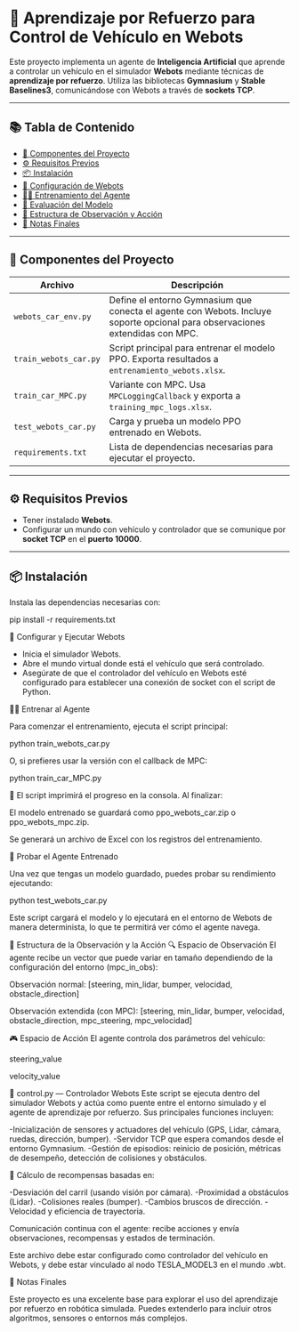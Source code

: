 # 🚗 Aprendizaje por Refuerzo para Control de Vehículo en Webots

Este proyecto implementa un agente de **Inteligencia Artificial** que aprende a controlar un vehículo en el simulador **Webots** mediante técnicas de **aprendizaje por refuerzo**. Utiliza las bibliotecas **Gymnasium** y **Stable Baselines3**, comunicándose con Webots a través de **sockets TCP**.

---

## 📚 Tabla de Contenido

- [🔧 Componentes del Proyecto](#-componentes-del-proyecto)
- [⚙️ Requisitos Previos](#️-requisitos-previos)
- [📦 Instalación](#-instalación)
- [🧪 Configuración de Webots](#-configuración-de-webots)
- [🏋️‍♂️ Entrenamiento del Agente](#️-entrenamiento-del-agente)
- [🎯 Evaluación del Modelo](#-evaluación-del-modelo)
- [🧠 Estructura de Observación y Acción](#-estructura-de-observación-y-acción)
- [📌 Notas Finales](#-notas-finales)

---

## 🔧 Componentes del Proyecto

| Archivo                | Descripción |
|------------------------|-------------|
| `webots_car_env.py`    | Define el entorno Gymnasium que conecta el agente con Webots. Incluye soporte opcional para observaciones extendidas con MPC. |
| `train_webots_car.py`  | Script principal para entrenar el modelo PPO. Exporta resultados a `entrenamiento_webots.xlsx`. |
| `train_car_MPC.py`     | Variante con MPC. Usa `MPCLoggingCallback` y exporta a `training_mpc_logs.xlsx`. |
| `test_webots_car.py`   | Carga y prueba un modelo PPO entrenado en Webots. |
| `requirements.txt`     | Lista de dependencias necesarias para ejecutar el proyecto. |

---

## ⚙️ Requisitos Previos

- Tener instalado **Webots**.
- Configurar un mundo con vehículo y controlador que se comunique por **socket TCP** en el **puerto 10000**.

---

## 📦 Instalación

Instala las dependencias necesarias con:

pip install -r requirements.txt

🧪 Configurar y Ejecutar Webots

- Inicia el simulador Webots.
- Abre el mundo virtual donde está el vehículo que será controlado.
- Asegúrate de que el controlador del vehículo en Webots esté configurado para establecer una conexión de socket con el script de Python.

🏋️‍♂️ Entrenar al Agente

Para comenzar el entrenamiento, ejecuta el script principal:

python train_webots_car.py

O, si prefieres usar la versión con el callback de MPC:

python train_car_MPC.py

📌 El script imprimirá el progreso en la consola. Al finalizar:

El modelo entrenado se guardará como ppo_webots_car.zip o ppo_webots_mpc.zip.

Se generará un archivo de Excel con los registros del entrenamiento.

🎯 Probar el Agente Entrenado

Una vez que tengas un modelo guardado, puedes probar su rendimiento ejecutando:

python test_webots_car.py

Este script cargará el modelo y lo ejecutará en el entorno de Webots de manera determinista, lo que te permitirá ver cómo el agente navega.

🧠 Estructura de la Observación y la Acción
🔍 Espacio de Observación
El agente recibe un vector que puede variar en tamaño dependiendo de la configuración del entorno (mpc_in_obs):

Observación normal: [steering, min_lidar, bumper, velocidad, obstacle_direction]

Observación extendida (con MPC): [steering, min_lidar, bumper, velocidad, obstacle_direction, mpc_steering, mpc_velocidad]

🎮 Espacio de Acción
El agente controla dos parámetros del vehículo:

steering_value

velocity_value

🧠 control.py — Controlador Webots
Este script se ejecuta dentro del simulador Webots y actúa como puente entre el entorno simulado y el agente de aprendizaje por refuerzo. Sus principales funciones incluyen:

-Inicialización de sensores y actuadores del vehículo (GPS, Lidar, cámara, ruedas, dirección, bumper).
-Servidor TCP que espera comandos desde el entorno Gymnasium.
-Gestión de episodios: reinicio de posición, métricas de desempeño, detección de colisiones y obstáculos.

📌 Cálculo de recompensas basadas en:

-Desviación del carril (usando visión por cámara).
-Proximidad a obstáculos (Lidar).
-Colisiones reales (bumper).
-Cambios bruscos de dirección.
-Velocidad y eficiencia de trayectoria.

Comunicación continua con el agente: recibe acciones y envía observaciones, recompensas y estados de terminación.

Este archivo debe estar configurado como controlador del vehículo en Webots, y debe estar vinculado al nodo TESLA_MODEL3 en el mundo .wbt.

📌 Notas Finales

Este proyecto es una excelente base para explorar el uso del aprendizaje por refuerzo en robótica simulada. Puedes extenderlo para incluir otros algoritmos, sensores o entornos más complejos.